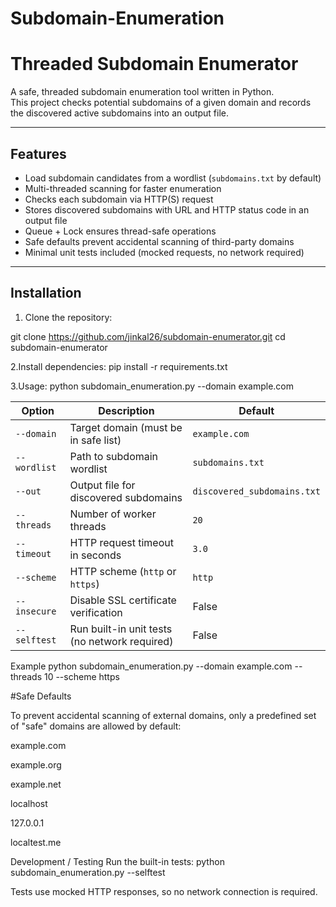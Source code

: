# Subdomain-Enumeration
# Threaded Subdomain Enumerator

A safe, threaded subdomain enumeration tool written in Python.  
This project checks potential subdomains of a given domain and records the discovered active subdomains into an output file.  

---

## Features

- Load subdomain candidates from a wordlist (`subdomains.txt` by default)
- Multi-threaded scanning for faster enumeration
- Checks each subdomain via HTTP(S) request
- Stores discovered subdomains with URL and HTTP status code in an output file
- Queue + Lock ensures thread-safe operations
- Safe defaults prevent accidental scanning of third-party domains
- Minimal unit tests included (mocked requests, no network required)

---

## Installation

1. Clone the repository:

git clone https://github.com/jinkal26/subdomain-enumerator.git
cd subdomain-enumerator

2.Install dependencies:
pip install -r requirements.txt

3.Usage:
python subdomain_enumeration.py --domain example.com

| Option       | Description                                   | Default                     |
| ------------ | --------------------------------------------- | --------------------------- |
| `--domain`   | Target domain (must be in safe list)          | `example.com`               |
| `--wordlist` | Path to subdomain wordlist                    | `subdomains.txt`            |
| `--out`      | Output file for discovered subdomains         | `discovered_subdomains.txt` |
| `--threads`  | Number of worker threads                      | `20`                        |
| `--timeout`  | HTTP request timeout in seconds               | `3.0`                       |
| `--scheme`   | HTTP scheme (`http` or `https`)               | `http`                      |
| `--insecure` | Disable SSL certificate verification          | False                       |
| `--selftest` | Run built-in unit tests (no network required) | False                       |

Example
python subdomain_enumeration.py --domain example.com --threads 10 --scheme https

#Safe Defaults

To prevent accidental scanning of external domains, only a predefined set of "safe" domains are allowed by default:

example.com

example.org

example.net

localhost

127.0.0.1

localtest.me

Development / Testing
Run the built-in tests:
python subdomain_enumeration.py --selftest

Tests use mocked HTTP responses, so no network connection is required.

